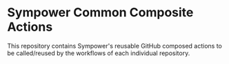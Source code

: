 # Sympower Common Composite Actions

This repository contains Sympower's reusable GitHub composed actions to be called/reused by the workflows of each individual repository.
